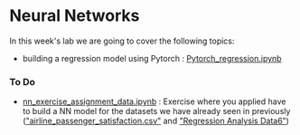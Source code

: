 # Neural Networks 

In this week's lab we are going to cover the following topics:
- building a regression model using Pytorch : [Pytorch_regression.ipynb](Pytorch_regression.ipynb)


### To Do
- [nn_exercise_assignment_data.ipynb](nn_exercise_assignment_data.ipynb) : Exercise where you applied have to build a NN model for the datasets we have already seen in previously (["airline_passenger_satisfaction.csv"](../Assignment/Assignment_Q4_to_Q10_2022/airline_passenger_satisfaction.csv) and ["Regression Analysis Data6"](../Assignment/Assignment_Q1_to_Q3_2022/Regression%20Analysis%20Data)) 



